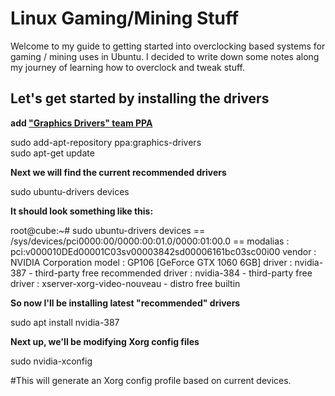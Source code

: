 # Linux Gaming/Mining Stuff
Welcome to my guide to getting started into overclocking based systems for gaming / mining uses in Ubuntu. I decided to write down some notes along my journey of learning how to overclock and tweak stuff.     

## Let's get started by installing the drivers
**add ["Graphics Drivers" team PPA](https://launchpad.net/~graphics-drivers/+archive/ubuntu/ppa)**

sudo add-apt-repository ppa:graphics-drivers  
sudo apt-get update  

**Next we will find the current recommended drivers**

sudo ubuntu-drivers devices

**It should look something like this:**

root@cube:~# sudo ubuntu-drivers devices
== /sys/devices/pci0000:00/0000:00:01.0/0000:01:00.0 ==
modalias : pci:v000010DEd00001C03sv00003842sd00006161bc03sc00i00
vendor   : NVIDIA Corporation
model    : GP106 [GeForce GTX 1060 6GB]
driver   : nvidia-387 - third-party free recommended
driver   : nvidia-384 - third-party free
driver   : xserver-xorg-video-nouveau - distro free builtin

**So now I'll be installing latest "recommended" drivers**  

sudo apt install nvidia-387 

**Next up, we'll be modifying Xorg config files**

sudo nvidia-xconfig

#This will generate an Xorg config profile based on current devices.
